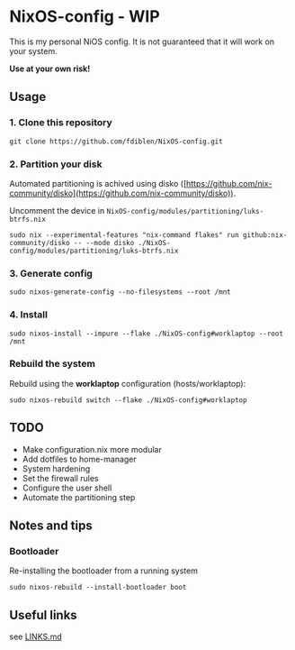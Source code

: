# NixOS-config - WIP

This is my personal NiOS config. It is not guaranteed that it will work on your system.

**Use at your own risk!**

## Usage

### 1. Clone this repository

```shell
git clone https://github.com/fdiblen/NixOS-config.git
```

### 2. Partition your disk

Automated partitioning is achived using disko ([https://github.com/nix-community/disko](https://github.com/nix-community/disko)).


Uncomment the device in `NixOS-config/modules/partitioning/luks-btrfs.nix`


```shell
sudo nix --experimental-features "nix-command flakes" run github:nix-community/disko -- --mode disko ./NixOS-config/modules/partitioning/luks-btrfs.nix
```

### 3. Generate config

```shell
sudo nixos-generate-config --no-filesystems --root /mnt
```

### 4. Install

```shell
sudo nixos-install --impure --flake ./NixOS-config#worklaptop --root /mnt
```

### Rebuild the system

Rebuild using the **worklaptop** configuration (hosts/worklaptop):

```shell
sudo nixos-rebuild switch --flake ./NixOS-config#worklaptop
```

## TODO

- Make configuration.nix more modular
- Add dotfiles to home-manager
- System hardening
- Set the firewall rules
- Configure the user shell
- Automate the partitioning step

## Notes and tips

### Bootloader

Re-installing the bootloader from a running system

```shell
sudo nixos-rebuild --install-bootloader boot
```

## Useful links

see [LINKS.md](LINKS.md)
